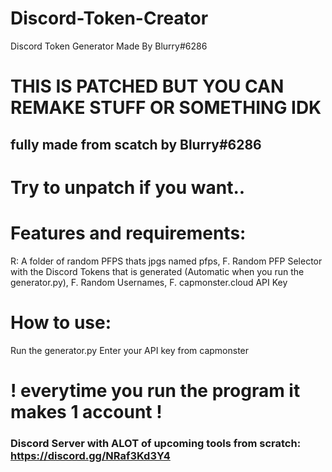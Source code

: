 # Discord-Token-Creator
Discord Token Generator Made By Blurry#6286
# THIS IS PATCHED BUT YOU CAN REMAKE STUFF OR SOMETHING IDK
## fully made from scatch by Blurry#6286
# Try to unpatch if you want..
# Features and requirements:

R: A folder of random PFPS thats jpgs named pfps,
F. Random PFP Selector with the Discord Tokens that is generated (Automatic when you run the generator.py),
F. Random Usernames,
F. capmonster.cloud API Key

# How to use:
Run the generator.py
Enter your API key from capmonster
# ! everytime you run the program it makes 1 account !
### Discord Server with ALOT of upcoming tools from scratch: https://discord.gg/NRaf3Kd3Y4
